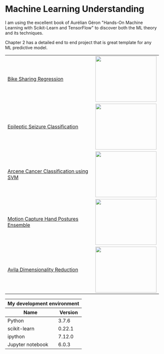 # Machine Learning Understanding
I am using the excellent book of Aurélian Géron "Hands-On Machine Learning with Scikit-Learn and TensorFlow" to discover both the ML theory and its techniques.

Chapter 2 has a detailed end to end project that is great template for any ML predictive model. 

<table>
    <tbody>   
         <tr>
            <td><a href="../master/Bike Sharing Regression.ipynb">Bike Sharing Regression</a></td>
            <td><img src="../master/images/bike_sharing_pic.png" width="200" height="150" /></td>
        </tr>
        <tr>
            <td><a href="../master/Epileptic Seizure Classification.ipynb">Epileptic Seizure Classification</a></td>
            <td><img src="../master/images/epileptic_seizure_pic.png" width="200" height="150" /></td>
        </tr>
         <tr>
            <td><a href="../master/Arcene Cancer Classification.ipynb">Arcene Cancer Classification using SVM</a></td>
            <td><img src="../master/images/arcene_cancer_pic.png" width="200" height="150" /></td>
        </tr>
        <tr>
            <td><a href="../master/Motion Capture Hand Postures.ipynb">Motion Capture Hand Postures Ensemble</a></td>
            <td><img src="../master/images/motion_capture_pic.png" width="200" height="150" /></td>
        </tr>
        <tr>
            <td><a href="../master/Avila Classification.ipynb">Avila Dimensionality Reduction</a></td>
            <td><img src="../master/images/avila_pic.png" width="200" height="150" /></td>
        </tr>
    </tbody>
</table>


<table>
    <thead>
        <tr>
            <th colspan="2">My development environment</th>
        </tr>
        <tr>
            <th>Name</th>
            <th>Version</th>
        </tr>
    </thead>
    <tbody>   
         <tr>
            <td>Python</td>
            <td>3.7.6</td>
        </tr>
        <tr>
            <td>scikit-learn</td>
            <td>0.22.1</td>
        </tr>
         <tr>
            <td>ipython</td>
            <td>7.12.0</td>
        </tr>
        <tr>
            <td>Jupyter notebook</td>
            <td>6.0.3</td>
        </tr>
    </tbody>
</table>
